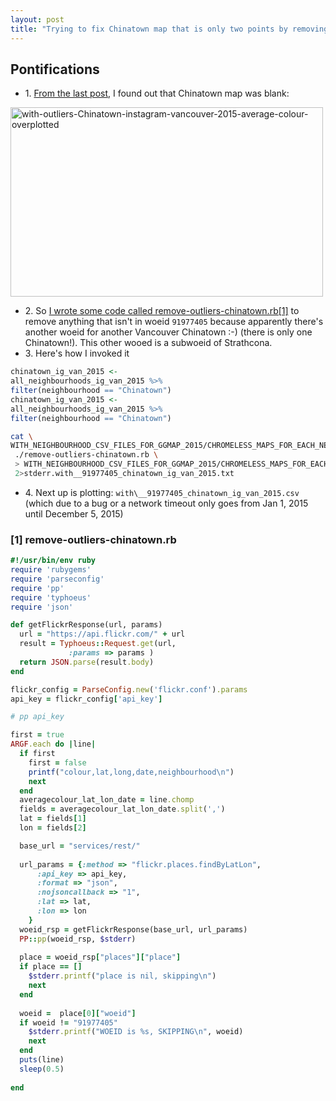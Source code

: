 ```yaml
---
layout: post
title: "Trying to fix Chinatown map that is only two points by removing outlier points that are in the Chinatown woeid that's a subclass of Strathcona"
---
```


## Pontifications

* 1\. [From the last post](http://rolandtanglao.com/2017/10/12/p1-maps-of-vancouver-neighourhoods-average-colour-instagram/), I found out that Chinatown map was blank:

<a data-flickr-embed="true"  href="https://www.flickr.com/photos/roland/36957069814/in/dateposted-public/" title="Chinatown-instagram-vancouver-2015-average-colour-overplotted"><img src="https://farm5.staticflickr.com/4480/36957069814_cb04b5afc3.jpg" width="500" height="303" alt="with-outliers-Chinatown-instagram-vancouver-2015-average-colour-overplotted"></a><script async src="//embedr.flickr.com/assets/client-code.js" charset="utf-8"></script>

* 2\. So [I wrote some code called remove-outliers-chinatown.rb[1]](https://github.com/rtanglao/ig-ggmap/blob/master/remove-outliers-chinatown.rb) to remove anything that isn't in woeid  ```91977405``` because apparently there's another woeid for another Vancouver Chinatown :-) (there is only one Chinatown!). This other wooed is a subwoeid of Strathcona.
* 3\. Here's how I invoked it

```R
chinatown_ig_van_2015 <-
all_neighbourhoods_ig_van_2015 %>%
filter(neighbourhood == "Chinatown")
chinatown_ig_van_2015 <-
all_neighbourhoods_ig_van_2015 %>%
filter(neighbourhood == "Chinatown")
```

```bash
cat \
WITH_NEIGHBOURHOOD_CSV_FILES_FOR_GGMAP_2015/CHROMELESS_MAPS_FOR_EACH_NEIGHBOURHOOD/with_outliers_chinatown_ig_van_2015.csv |\
 ./remove-outliers-chinatown.rb \
 > WITH_NEIGHBOURHOOD_CSV_FILES_FOR_GGMAP_2015/CHROMELESS_MAPS_FOR_EACH_NEIGHBOURHOOD/with__91977405_chinatown_ig_van_2015.csv \
 2>stderr.with__91977405_chinatown_ig_van_2015.txt
```

* 4\. Next up is plotting: 
```with\__91977405_chinatown_ig_van_2015.csv``` (which due to a bug or a network timeout only goes from Jan 1, 2015 until December 5, 2015)

### [1] remove-outliers-chinatown.rb

```ruby
#!/usr/bin/env ruby
require 'rubygems'
require 'parseconfig'
require 'pp'
require 'typhoeus'
require 'json'

def getFlickrResponse(url, params)
  url = "https://api.flickr.com/" + url
  result = Typhoeus::Request.get(url,
             :params => params )
  return JSON.parse(result.body)
end

flickr_config = ParseConfig.new('flickr.conf').params
api_key = flickr_config['api_key']

# pp api_key

first = true
ARGF.each do |line|
  if first
    first = false
    printf("colour,lat,long,date,neighbourhood\n")
    next
  end
  averagecolour_lat_lon_date = line.chomp
  fields = averagecolour_lat_lon_date.split(',')
  lat = fields[1]
  lon = fields[2]

  base_url = "services/rest/"
  
  url_params = {:method => "flickr.places.findByLatLon",
      :api_key => api_key,
      :format => "json",
      :nojsoncallback => "1",
      :lat => lat,
      :lon => lon
    }
  woeid_rsp = getFlickrResponse(base_url, url_params)
  PP::pp(woeid_rsp, $stderr)
  
  place = woeid_rsp["places"]["place"]
  if place == []
    $stderr.printf("place is nil, skipping\n")
    next
  end
  
  woeid =  place[0]["woeid"]
  if woeid != "91977405"
    $stderr.printf("WOEID is %s, SKIPPING\n", woeid)
    next
  end
  puts(line)
  sleep(0.5)
  
end

```